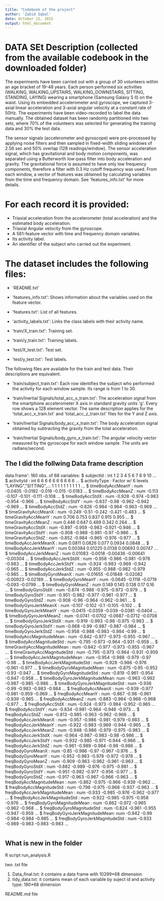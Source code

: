 ```yaml
---
title: "Codebook of the project"
author: 'Zabid Iqbal'
date: October 21, 2015
output: html_document
---
```

DATA SEt Description (collected from the available codebook in the downloaded folder)
==================================================================

The experiments have been carried out with a group of 30 volunteers within an age bracket of 19-48 years. Each person performed six activities (WALKING, WALKING_UPSTAIRS, WALKING_DOWNSTAIRS, SITTING, STANDING, LAYING) wearing a smartphone (Samsung Galaxy S II) on the waist. Using its embedded accelerometer and gyroscope, we captured 3-axial linear acceleration and 3-axial angular velocity at a constant rate of 50Hz. The experiments have been video-recorded to label the data manually. The obtained dataset has been randomly partitioned into two sets, where 70% of the volunteers was selected for generating the training data and 30% the test data. 

The sensor signals (accelerometer and gyroscope) were pre-processed by applying noise filters and then sampled in fixed-width sliding windows of 2.56 sec and 50% overlap (128 readings/window). The sensor acceleration signal, which has gravitational and body motion components, was separated using a Butterworth low-pass filter into body acceleration and gravity. The gravitational force is assumed to have only low frequency components, therefore a filter with 0.3 Hz cutoff frequency was used. From each window, a vector of features was obtained by calculating variables from the time and frequency domain. See 'features_info.txt' for more details. 

For each record it is provided:
======================================

- Triaxial acceleration from the accelerometer (total acceleration) and the estimated body acceleration.
- Triaxial Angular velocity from the gyroscope. 
- A 561-feature vector with time and frequency domain variables. 
- Its activity label. 
- An identifier of the subject who carried out the experiment.

The dataset includes the following files:
=========================================

- 'README.txt'

- 'features_info.txt': Shows information about the variables used on the feature vector.

- 'features.txt': List of all features.

- 'activity_labels.txt': Links the class labels with their activity name.

- 'train/X_train.txt': Training set.

- 'train/y_train.txt': Training labels.

- 'test/X_test.txt': Test set.

- 'test/y_test.txt': Test labels.

The following files are available for the train and test data. Their descriptions are equivalent. 

- 'train/subject_train.txt': Each row identifies the subject who performed the activity for each window sample. Its range is from 1 to 30. 

- 'train/Inertial Signals/total_acc_x_train.txt': The acceleration signal from the smartphone accelerometer X axis in standard gravity units 'g'. Every row shows a 128 element vector. The same description applies for the 'total_acc_x_train.txt' and 'total_acc_z_train.txt' files for the Y and Z axis. 

- 'train/Inertial Signals/body_acc_x_train.txt': The body acceleration signal obtained by subtracting the gravity from the total acceleration. 

- 'train/Inertial Signals/body_gyro_x_train.txt': The angular velocity vector measured by the gyroscope for each window sample. The units are radians/second. 



The I did the follwing Data frame description
----------------------------------------------
data.frame':  180 obs. of  68 variables:
 $ subjectId                    : int  1 2 3 4 5 6 7 8 9 10 ...
 $ activityId                   : int  6 6 6 6 6 6 6 6 6 6 ...
 $ activityType                 : Factor w/ 6 levels "LAYING","SITTING",..: 1 1 1 1 1 1 1 1 1 1 ...
 $ timeBodyAccMeanY             : num  -0.0405 -0.0182 -0.019 -0.015 -0.0183 ...
 $ timeBodyAccMeanZ             : num  -0.113 -0.107 -0.101 -0.111 -0.108 ...
 $ timeBodyAccStdX              : num  -0.928 -0.974 -0.983 -0.954 -0.966 ...
 $ timeBodyAccStdY              : num  -0.837 -0.98 -0.962 -0.942 -0.969 ...
 $ timeBodyAccStdZ              : num  -0.826 -0.984 -0.964 -0.963 -0.969 ...
 $ timeGravityAccMeanX          : num  -0.249 -0.51 -0.242 -0.421 -0.483 ...
 $ timeGravityAccMeanY          : num  0.706 0.753 0.837 0.915 0.955 ...
 $ timeGravityAccMeanZ          : num  0.446 0.647 0.489 0.342 0.264 ...
 $ timeGravityAccStdX           : num  -0.897 -0.959 -0.983 -0.921 -0.946 ...
 $ timeGravityAccStdY           : num  -0.908 -0.988 -0.981 -0.97 -0.986 ...
 $ timeGravityAccStdZ           : num  -0.852 -0.984 -0.965 -0.976 -0.977 ...
 $ timeBodyAccJerkMeanX         : num  0.0811 0.0826 0.077 0.0934 0.0848 ...
 $ timeBodyAccJerkMeanY         : num  0.00384 0.01225 0.0138 0.00693 0.00747 ...
 $ timeBodyAccJerkMeanZ         : num  0.01083 -0.0018 -0.00436 -0.00641 -0.00304 ...
 $ timeBodyAccJerkStdX          : num  -0.958 -0.986 -0.981 -0.978 -0.983 ...
 $ timeBodyAccJerkStdY          : num  -0.924 -0.983 -0.969 -0.942 -0.965 ...
 $ timeBodyAccJerkStdZ          : num  -0.955 -0.988 -0.982 -0.979 -0.985 ...
 $ timeBodyGyroMeanX            : num  -0.01655 -0.01848 -0.02082 -0.00923 -0.02189 ...
 $ timeBodyGyroMeanY            : num  -0.0645 -0.1118 -0.0719 -0.093 -0.0799 ...
 $ timeBodyGyroMeanZ            : num  0.149 0.145 0.138 0.17 0.16 ...
 $ timeBodyGyroStdX             : num  -0.874 -0.988 -0.975 -0.973 -0.979 ...
 $ timeBodyGyroStdY             : num  -0.951 -0.982 -0.977 -0.961 -0.977 ...
 $ timeBodyGyroStdZ             : num  -0.908 -0.96 -0.964 -0.962 -0.961 ...
 $ timeBodyGyroJerkMeanX        : num  -0.107 -0.102 -0.1 -0.105 -0.102 ...
 $ timeBodyGyroJerkMeanY        : num  -0.0415 -0.0359 -0.039 -0.0381 -0.0404 ...
 $ timeBodyGyroJerkMeanZ        : num  -0.0741 -0.0702 -0.0687 -0.0712 -0.0708 ...
 $ timeBodyGyroJerkStdX         : num  -0.919 -0.993 -0.98 -0.975 -0.983 ...
 $ timeBodyGyroJerkStdY         : num  -0.968 -0.99 -0.987 -0.987 -0.984 ...
 $ timeBodyGyroJerkStdZ         : num  -0.958 -0.988 -0.983 -0.984 -0.99 ...
 $ timeBodyAccMagnitudeMean     : num  -0.842 -0.977 -0.973 -0.955 -0.967 ...
 $ timeBodyAccMagnitudeStd      : num  -0.795 -0.973 -0.964 -0.931 -0.959 ...
 $ timeGravityAccMagnitudeMean  : num  -0.842 -0.977 -0.973 -0.955 -0.967 ...
 $ timeGravityAccMagnitudeStd   : num  -0.795 -0.973 -0.964 -0.931 -0.959 ...
 $ timeBodyAccJerkMagnitudeMean : num  -0.954 -0.988 -0.979 -0.97 -0.98 ...
 $ timeBodyAccJerkMagnitudeStd  : num  -0.928 -0.986 -0.976 -0.961 -0.977 ...
 $ timeBodyGyroMagnitudeMean    : num  -0.875 -0.95 -0.952 -0.93 -0.947 ...
 $ timeBodyGyroMagnitudeStd     : num  -0.819 -0.961 -0.954 -0.947 -0.958 ...
 $ timeBodyGyroJerkMagnitudeMean: num  -0.963 -0.992 -0.987 -0.985 -0.986 ...
 $ timeBodyGyroJerkMagnitudeStd : num  -0.936 -0.99 -0.983 -0.983 -0.984 ...
 $ freqBodyAccMeanX             : num  -0.939 -0.977 -0.981 -0.959 -0.969 ...
 $ freqBodyAccMeanY             : num  -0.867 -0.98 -0.961 -0.939 -0.965 ...
 $ freqBodyAccMeanZ             : num  -0.883 -0.984 -0.968 -0.968 -0.977 ...
 $ freqBodyAccStdX              : num  -0.924 -0.973 -0.984 -0.952 -0.965 ...
 $ freqBodyAccStdY              : num  -0.834 -0.981 -0.964 -0.946 -0.973 ...
 $ freqBodyAccStdZ              : num  -0.813 -0.985 -0.963 -0.962 -0.966 ...
 $ freqBodyAccJerkMeanX         : num  -0.957 -0.986 -0.981 -0.979 -0.983 ...
 $ freqBodyAccJerkMeanY         : num  -0.922 -0.983 -0.969 -0.944 -0.965 ...
 $ freqBodyAccJerkMeanZ         : num  -0.948 -0.986 -0.979 -0.975 -0.983 ...
 $ freqBodyAccJerkStdX          : num  -0.964 -0.987 -0.983 -0.98 -0.986 ...
 $ freqBodyAccJerkStdY          : num  -0.932 -0.985 -0.971 -0.944 -0.966 ...
 $ freqBodyAccJerkStdZ          : num  -0.961 -0.989 -0.984 -0.98 -0.986 ...
 $ freqBodyGyroMeanX            : num  -0.85 -0.986 -0.97 -0.967 -0.976 ...
 $ freqBodyGyroMeanY            : num  -0.952 -0.983 -0.978 -0.972 -0.978 ...
 $ freqBodyGyroMeanZ            : num  -0.909 -0.963 -0.962 -0.961 -0.963 ...
 $ freqBodyGyroStdX             : num  -0.882 -0.989 -0.976 -0.975 -0.981 ...
 $ freqBodyGyroStdY             : num  -0.951 -0.982 -0.977 -0.956 -0.977 ...
 $ freqBodyGyroStdZ             : num  -0.917 -0.963 -0.967 -0.966 -0.963 ...
 $ freqBodyAccMagnitudeMean     : num  -0.862 -0.975 -0.966 -0.939 -0.962 ...
 $ freqBodyAccMagnitudeStd      : num  -0.798 -0.975 -0.968 -0.937 -0.963 ...
 $ freqBodyAccJerkMagnitudeMean : num  -0.933 -0.985 -0.976 -0.962 -0.977 ...
 $ freqBodyAccJerkMagnitudeStd  : num  -0.922 -0.985 -0.975 -0.958 -0.976 ...
 $ freqBodyGyroMagnitudeMean    : num  -0.862 -0.972 -0.965 -0.962 -0.968 ...
 $ freqBodyGyroMagnitudeStd     : num  -0.824 -0.961 -0.955 -0.947 -0.959 ...
 $ freqBodyGyroJerkMagnitudeMean: num  -0.942 -0.99 -0.984 -0.984 -0.985 ...
 $ freqBodyGyroJerkMagnitudeStd : num  -0.933 -0.989 -0.983 -0.983 -0.983 ...
 

 

```{r}

```

What is new in the folder
----------------------

R script run_analysis.R

two .txt file

1. Data_final.txt: it contains a data frame  with 10299*68 dimension.
2. tidy_data.txt: it contains mean of each variable by suject id and activity type: 180*68 dimension

README.md file










